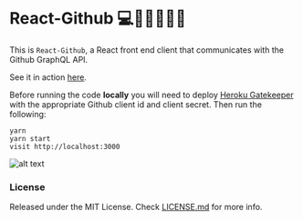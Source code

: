 # React-Github 💻👩‍💻💽👨‍💻

This is `React-Github`, a React front end client that communicates with the Github GraphQL API.

See it in action [here](http://pau1fitz.github.io/react-github).

Before running the code **locally** you will need to deploy [Heroku Gatekeeper](https://github.com/prose/gatekeeper#deploy-on-heroku) with the appropriate Github client id and client secret. Then run the following:

```
yarn
yarn start
visit http://localhost:3000
```

![alt text](https://github.com/Pau1fitz/react-github/blob/master/github.gif "Home")

### License

Released under the MIT License. Check [LICENSE.md](https://github.com/Pau1fitz/react-github/blob/master/LICENSE) for more info.
